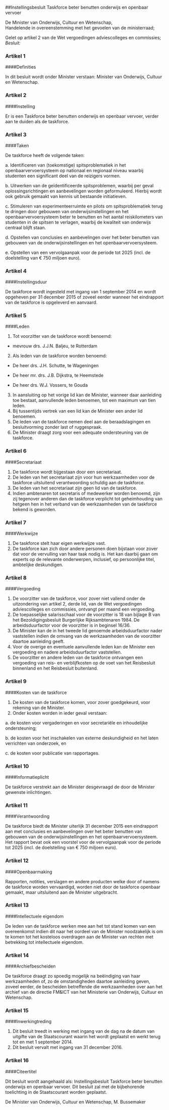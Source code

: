 <meta http-equiv='Content-Type' content='text/html; charset=utf-8' />

##Instellingsbesluit Taskforce beter benutten onderwijs en openbaar vervoer

De Minister van Onderwijs, Cultuur en Wetenschap,  
Handelende in overeenstemming met het gevoelen van de ministerraad;

Gelet op artikel 2 van de Wet vergoedingen adviescolleges en commissies;
*Besluit:*     

### Artikel  1  

####Definities

In dit besluit wordt onder Minister verstaan: Minister van Onderwijs, Cultuur en Wetenschap. 

### Artikel  2  

####Instelling

Er is een Taskforce beter benutten onderwijs en openbaar vervoer, verder aan te duiden als de taskforce. 

### Artikel  3  

####Taken

De taskforce heeft de volgende taken: 

a. Identificeren van (toekomstige) spitsproblematiek in het openbaarvervoersysteem op nationaal en regionaal niveau waarbij studenten een significant deel van de reizigers vormen.  

b. Uitwerken van de geïdentificeerde spitsproblemen, waarbij per geval oplossingsrichtingen en aanbevelingen worden geformuleerd. Hierbij wordt ook gebruik gemaakt van kennis uit bestaande initiatieven.  

c. Stimuleren van experimenteerruimte en pilots om spitsproblematiek terug te dringen door gebouwen van onderwijsinstellingen en het openbaarvervoersysteem beter te benutten en het aantal reiskilometers van studenten in de spitsen te verlagen, waarbij de kwaliteit van onderwijs centraal blijft staan.  

d. Opstellen van conclusies en aanbevelingen over het beter benutten van gebouwen van de onderwijsinstellingen en het openbaarvervoersysteem.  

e. Opstellen van een vervolgaanpak voor de periode tot 2025 (incl. de doelstelling van € 750 miljoen euro).   

### Artikel  4  

####Instellingsduur

De taskforce wordt ingesteld met ingang van 1 september 2014 en wordt opgeheven per 31 december 2015 of zoveel eerder wanneer het eindrapport van de taskforce is opgeleverd en aanvaard. 

### Artikel  5  

####Leden

1.  Tot voorzitter van de taskforce wordt benoemd: 

* mevrouw drs. J.J.N. Baljeu, te Rotterdam     
2.  Als leden van de taskforce worden benoemd: 

* De heer drs. J.H. Schutte, te Wageningen  

* De heer mr. drs. J.B. Dijkstra, te Heemstede  

* De heer drs. W.J. Vossers, te Gouda     
3.  In aansluiting op het vorige lid kan de Minister, wanneer daar aanleiding toe bestaat, aanvullende leden benoemen, tot een maximum van tien leden.   
4.  Bij tussentijds vertrek van een lid kan de Minister een ander lid benoemen.   
5.  De leden van de taskforce nemen deel aan de beraadslagingen en besluitvorming zonder last of ruggespraak.   
6.  De Minister draagt zorg voor een adequate ondersteuning van de taskforce.  

### Artikel  6  

####Secretariaat

1.  De taskforce wordt bijgestaan door een secretariaat.   
2.  De leden van het secretariaat zijn voor hun werkzaamheden voor de taskforce uitsluitend verantwoording schuldig aan de taskforce.   
3.  De leden van het secretariaat zijn geen lid van de taskforce.   
4.  Indien ambtenaren tot secretaris of medewerker worden benoemd, zijn zij tegenover anderen dan de taskforce verplicht tot geheimhouding van hetgeen hen in het verband van de werkzaamheden van de taskforce bekend is geworden.  

### Artikel  7  

####Werkwijze

1.  De taskforce stelt haar eigen werkwijze vast.   
2.  De taskforce kan zich door andere personen doen bijstaan voor zover dat voor de vervulling van haar taak nodig is. Het kan daarbij gaan om experts op de relevante onderwerpen, inclusief, op persoonlijke titel, ambtelijke deskundigen.  

### Artikel  8  

####Vergoeding

1.  De voorzitter van de taskforce, voor zover niet vallend onder de uitzondering van artikel 2, derde lid, van de Wet vergoedingen adviescolleges en commissies, ontvangt per maand een vergoeding.   
2.  De toepasselijke salarisschaal voor de voorzitter is 18 van bijlage B van het Bezoldigingsbesluit Burgerlijke Rijksambtenaren 1984. De arbeidsduurfactor voor de voorzitter is in beginsel 16/36.   
3.  De Minister kan de in het tweede lid genoemde arbeidsduurfactor nader vaststellen indien de omvang van de werkzaamheden van de voorzitter daartoe aanleiding geeft.   
4.  Voor de overige en eventuele aanvullende leden kan de Minister een vergoeding en nadere arbeidsduurfactor vaststellen.   
5.  De voorzitter en andere leden van de taskforce ontvangen een vergoeding van reis- en verblijfkosten op de voet van het Reisbesluit binnenland en het Reisbesluit buitenland.  

### Artikel  9  

####Kosten van de taskforce

1.  De kosten van de taskforce komen, voor zover goedgekeurd, voor rekening van de Minister.   
2.  Onder kosten worden in ieder geval verstaan: 

a. de kosten voor vergaderingen en voor secretariële en inhoudelijke ondersteuning;  

b. de kosten voor het inschakelen van externe deskundigheid en het laten verrichten van onderzoek, en  

c. de kosten voor publicatie van rapportages.    

### Artikel  10  

####Informatieplicht

De taskforce verstrekt aan de Minister desgevraagd de door de Minister gewenste inlichtingen. 

### Artikel  11  

####Verantwoording

De taskforce biedt de Minister uiterlijk 31 december 2015 een eindrapport aan met conclusies en aanbevelingen over het beter benutten van gebouwen van de onderwijsinstellingen en het openbaarvervoersysteem. Het rapport bevat ook een voorstel voor de vervolgaanpak voor de periode tot 2025 (incl. de doelstelling van € 750 miljoen euro). 

### Artikel  12  

####Openbaarmaking

Rapporten, notities, verslagen en andere producten welke door of namens de taskforce worden vervaardigd, worden niet door de taskforce openbaar gemaakt, maar uitsluitend aan de Minister uitgebracht. 

### Artikel  13  

####Intellectuele eigendom

De leden van de taskforce werken mee aan het tot stand komen van een overeenkomst indien dit naar het oordeel van de Minister noodzakelijk is om te komen tot het kosteloos overdragen aan de Minister van rechten met betrekking tot intellectuele eigendom. 

### Artikel  14  

####Archiefbescheiden

De taskforce draagt zo spoedig mogelijk na beëindiging van haar werkzaamheden of, zo de omstandigheden daartoe aanleiding geven, zoveel eerder, de bescheiden betreffende die werkzaamheden over aan het archief van de directie FM&ICT van het Ministerie van Onderwijs, Cultuur en Wetenschap. 

### Artikel  15  

####Inwerkingtreding

1.  Dit besluit treedt in werking met ingang van de dag na de datum van uitgifte van de Staatscourant waarin het wordt geplaatst en werkt terug tot en met 1 september 2014.   
2.  Dit besluit vervalt met ingang van 31 december 2016.  

### Artikel  16  

####Citeertitel

Dit besluit wordt aangehaald als: Instellingsbesluit Taskforce beter benutten onderwijs en openbaar vervoer. 
Dit besluit zal met de bijbehorende toelichting in de Staatscourant worden geplaatst.  

De 
Minister van Onderwijs, Cultuur en Wetenschap, 
M. Bussemaker     
